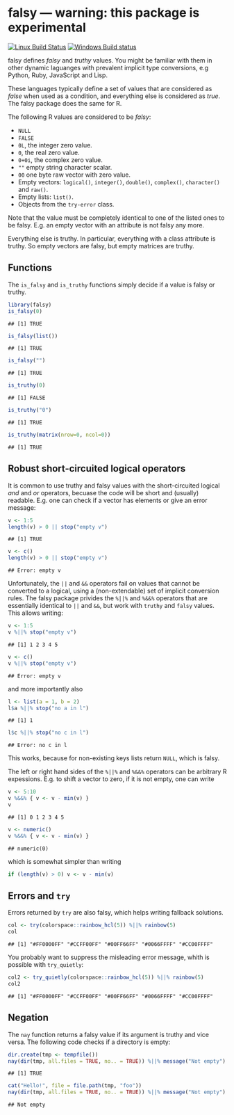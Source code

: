 


# falsy — warning: this package is experimental

[![Linux Build Status](https://travis-ci.org/gaborcsardi/falsy.png?branch=master)](https://travis-ci.org/gaborcsardi/falsy)
[![Windows Build status](https://ci.appveyor.com/api/projects/status/cn0ooxtcame61mpu)](https://ci.appveyor.com/project/gaborcsardi/falsy)

falsy defines *falsy* and *truthy* values. You might be familiar with them
in other dynamic laguanges with prevalent implicit type conversions,
e.g Python, Ruby, JavaScript and Lisp.

These languages typically define a set of values that are considered as
*false* when used as a condition, and everything else is considered as
*true*. The falsy package does the same for R.

The following R values are considered to be *falsy*:
- `NULL`
- `FALSE`
- `0L`, the integer zero value.
- `0`, the real zero value.
- `0+0i`, the complex zero value.
- `""` empty string character scalar.
- `00` one byte raw vector with zero value.
- Empty vectors: `logical()`, `integer()`, `double()`, `complex()`,
  `character()` and `raw()`.
- Empty lists: `list()`.
- Objects from the `try-error` class.

Note that the value must be completely identical to one of the listed ones
to be falsy. E.g. an empty vector with an attribute is not falsy any more.

Everything else is truthy. In particular, everything with a class attribute
is truthy. So empty vectors are falsy, but empty matrices are truthy.

## Functions

The `is_falsy` and `is_truthy` functions simply decide if a value is falsy
or truthy.


```r
library(falsy)
is_falsy(0)
```

```
## [1] TRUE
```

```r
is_falsy(list())
```

```
## [1] TRUE
```

```r
is_falsy("")
```

```
## [1] TRUE
```

```r
is_truthy(0)
```

```
## [1] FALSE
```

```r
is_truthy("0")
```

```
## [1] TRUE
```

```r
is_truthy(matrix(nrow=0, ncol=0))
```

```
## [1] TRUE
```

## Robust short-circuited logical operators

It is common to use truthy and falsy values with the short-circuited
logical *and* and *or* operators, becuase the code will be short and
(usually) readable. E.g. one can check if a vector has elements or give an
error message:


```r
v <- 1:5
length(v) > 0 || stop("empty v")
```

```
## [1] TRUE
```

```r
v <- c()
length(v) > 0 || stop("empty v")
```

```
## Error: empty v
```

Unfortunately, the `||` and `&&` operators fail on values that cannot be
converted to a logical, using a (non-extendable) set of implicit conversion
rules. The falsy package privides the `%||%` and `%&&%` operators that are
essentially identical to `||` and `&&`, but work with `truthy` and `falsy`
values. This allows writing:


```r
v <- 1:5
v %||% stop("empty v")
```

```
## [1] 1 2 3 4 5
```

```r
v <- c()
v %||% stop("empty v")
```

```
## Error: empty v
```

and more importantly also 


```r
l <- list(a = 1, b = 2)
l$a %||% stop("no a in l")
```

```
## [1] 1
```

```r
l$c %||% stop("no c in l")
```

```
## Error: no c in l
```

This works, because for non-existing keys lists return `NULL`, which is
falsy.

The left or right hand sides of the `%||%` and `%&&%` operators can be
arbitrary R expessions. E.g. to shift a vector to zero, if it is not empty,
one can write


```r
v <- 5:10
v %&&% { v <- v - min(v) }
v
```

```
## [1] 0 1 2 3 4 5
```

```r
v <- numeric()
v %&&% { v <- v - min(v) }
```

```
## numeric(0)
```

which is somewhat simpler than writing


```r
if (length(v) > 0) v <- v - min(v)
```

## Errors and `try`

Errors returned by `try` are also falsy, which helps writing fallback
solutions.


```r
col <- try(colorspace::rainbow_hcl(5)) %||% rainbow(5)
col
```

```
## [1] "#FF0000FF" "#CCFF00FF" "#00FF66FF" "#0066FFFF" "#CC00FFFF"
```

You probably want to suppress the misleading error message, whith is
possible with `try_quietly`:


```r
col2 <- try_quietly(colorspace::rainbow_hcl(5)) %||% rainbow(5)
col2
```

```
## [1] "#FF0000FF" "#CCFF00FF" "#00FF66FF" "#0066FFFF" "#CC00FFFF"
```

## Negation

The `nay` function returns a falsy value if its argument is truthy and
vice versa. The following code checks if a directory is empty:


```r
dir.create(tmp <- tempfile())
nay(dir(tmp, all.files = TRUE, no.. = TRUE)) %||% message("Not empty")
```

```
## [1] TRUE
```

```r
cat("Hello!", file = file.path(tmp, "foo"))
nay(dir(tmp, all.files = TRUE, no.. = TRUE)) %||% message("Not empty")
```

```
## Not empty
```

